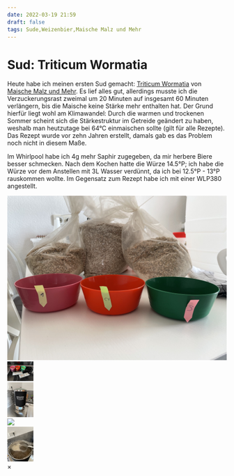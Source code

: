 ```yaml
---
date: 2022-03-19 21:59
draft: false
tags: Sude,Weizenbier,Maische Malz und Mehr
---
```

# Sud: Triticum Wormatia

Heute habe ich meinen ersten Sud gemacht: 
[Triticum Wormatia](https://www.maischemalzundmehr.de/index.php?inhaltmitte=recipe&seite=2&id=257&factorhav=&factorhav2=&factorha1=&factorha2=&factorha3=&factorha4=&factorha5=&factorha6=&suche_klonrezepte=&suche_begriff=&suche_sorte=Weizen%2C+Hell&suche_malz=&suche_malz2=egal&suche_hopfen=&suche_hefe=&ordertype=DESC&factoraw=20&x=0&y=0&factorsha=60)
von [Maische Malz und Mehr](https://www.maischemalzundmehr.de/). Es lief alles gut, allerdings musste ich die 
Verzuckerungsrast zweimal um 20 Minuten auf insgesamt 60 Minuten verlängern, bis die Maische keine Stärke mehr enthalten 
hat. Der Grund hierfür liegt wohl am Klimawandel: Durch die warmen und trockenen Sommer scheint sich die Stärkestruktur
im Getreide geändert zu haben, weshalb man heutzutage bei 64°C einmaischen sollte (gilt für alle Rezepte). 
Das Rezept wurde vor zehn Jahren erstellt, damals gab es das Problem noch nicht in diesem Maße.
<!-- PAGEBREAK -->
Im Whirlpool habe ich 4g mehr Saphir zugegeben, da mir herbere Biere besser schmecken. Nach dem Kochen hatte die Würze 
14.5°P; ich habe die Würze vor dem Anstellen mit 3L Wasser verdünnt, da ich bei 12.5°P - 13°P rauskommen wollte. 
Im Gegensatz zum Rezept habe ich mit einer WLP380 angestellt. 

<!-- The gallery -->
<div class="row">
  <div class="column">
    <img src="/images/2022-03-19-sud-triticum-wormatia/1.jpg" onclick="enlargeGalleryImage(this);">
  </div>
  <div class="column">
    <img src="/images/2022-03-19-sud-triticum-wormatia/2.jpg" width="60px" onclick="enlargeGalleryImage(this);">
  </div>
  <div class="column">
    <img src="/images/2022-03-19-sud-triticum-wormatia/3.jpg" width="60px" onclick="enlargeGalleryImage(this);">
  </div>
  <div class="column">
    <img src="/images/2022-03-19-sud-triticum-wormatia/4.jpg" width="60px" onclick="enlargeGalleryImage(this);">
  </div>
  <div class="column">
    <img src="/images/2022-03-19-sud-triticum-wormatia/5.jpg" width="60px" onclick="enlargeGalleryImage(this);">
  </div>
</div>

<!-- The expanding image container -->
<div class="container">
  <!-- Close the image -->
  <span onclick="this.parentElement.style.display='none'" class="closebtn">&times;</span>

  <!-- Expanded image -->
  <img id="expandedImg" style="width:100%">

  <!-- Image text -->
  <div id="imgtext"></div>
</div>
